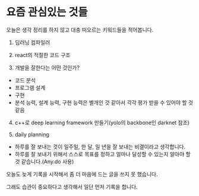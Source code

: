 # 요즘 관심있는 것들



오늘은 생각 정리를 하지 않고 대충 떠오르는 키워드들을 적어봅니다.



1) 딥러닝 컴파일러

2) react의 적절한 코드 구조

3) 개발을 잘한다는 어떤 것인가?

- 코드 분석
- 프로그램 설계
- 구현
- 분석 능력, 설계 능력, 구현 능력은 별개인 것 같아서 각각 평가 받을 수 있어야 할 것 같음

4) c++로 deep learning framework 만들기(yolo의 backbone인 darknet 참조)

5) daily planning

- 하루를 잘 보내는 것이 일주일, 한 달, 일 년을 잘 보내는 비결이라고 생각합니다.
- 하루를 잘 보내기 위해서 스스로 목표를 정하고 얼마나 달성할 수 있는지 알아야 할 것 같습니다.(Any.do 사용)



오늘도 늦게 기록을 시작해서 좀 더 마음에 드는 글을 쓰지 못 했습니다.

그래도 습관이 중요하다고 생각해서 일단 먼저 기록을 합니다.